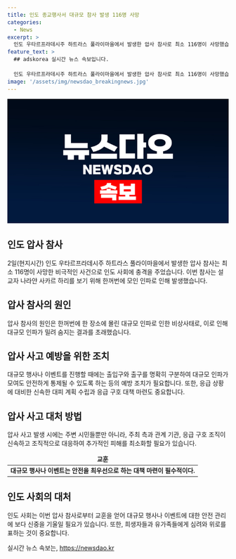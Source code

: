 ```yaml
---
title: 인도 종교행사서 대규모 참사 발생 116명 사망
categories:
  - News
excerpt: >
  인도 우타르프라데시주 하트라스 풀라이마을에서 발생한 압사 참사로 최소 116명이 사망했습니다. 볼레 바바라 불리는 설교자의 행사에 대거 몰린 인파로 발생한 이 참사는 유가족들의 슬픔으로 더해져 안타까운 상황입니다. 현재, 사건과 관련된 자세한 내용과 조치에 대해 더 조사가 필요합니다.
feature_text: >
  ## adskorea 실시간 뉴스 속보입니다.

  인도 우타르프라데시주 하트라스 풀라이마을에서 발생한 압사 참사로 최소 116명이 사망했습니다. 볼레 바바라 불리는 설교자의 행사에 대거 몰린 인파로 발생한 이 참사는 유가족들의 슬픔으로 더해져 안타까운 상황입니다. 현재, 사건과 관련된 자세한 내용과 조치에 대해 더 조사가 필요합니다.
image: '/assets/img/newsdao_breakingnews.jpg'
---
```


<p><img src="/assets/img/newsdao_breakingnews.jpg" alt="adskorea 속보" /></p>

<h2 data-ke-size="size26">인도 압사 참사</h2>

<p data-ke-size="size16">2일(현지시간) 인도 우타르프라데시주 하트라스 풀라이마을에서 발생한 압사 참사는 최소 116명이 사망한 비극적인 사건으로 인도 사회에 충격을 주었습니다. 이번 참사는 설교자 나라얀 사카르 하리를 보기 위해 한꺼번에 모인 인파로 인해 발생했습니다.</p>

<h2 data-ke-size="size26">압사 참사의 원인</h2>

<p data-ke-size="size16">압사 참사의 원인은 한꺼번에 한 장소에 몰린 대규모 인파로 인한 비상사태로, 이로 인해 대규모 인파가 밀려 숨지는 결과를 초래했습니다. </p>

<h2 data-ke-size="size26">압사 사고 예방을 위한 조치</h2>

<p data-ke-size="size16">대규모 행사나 이벤트를 진행할 때에는 출입구와 출구를 명확히 구분하여 대규모 인파가 모여도 안전하게 통제될 수 있도록 하는 등의 예방 조치가 필요합니다. 또한, 응급 상황에 대비한 신속한 대피 계획 수립과 응급 구호 대책 마련도 중요합니다.</p>

<h2 data-ke-size="size26">압사 사고 대처 방법</h2>

<p data-ke-size="size16">압사 사고 발생 시에는 주변 시민들뿐만 아니라, 주최 측과 관계 기관, 응급 구호 조직이 신속하고 조직적으로 대응하여 추가적인 피해를 최소화할 필요가 있습니다.</p>

<table>
    <thead>
        <tr>
            <td style="text-align: center; height: 17px;"><b>교훈</b></td>
        </tr>
    </thead>
    <tbody>
        <tr>
            <td style="text-align: center; height: 17px;"><b>대규모 행사나 이벤트는 안전을 최우선으로 하는 대책 마련이 필수적이다.</b></td>
        </tr>
    </tbody>
</table>

<h2 data-ke-size="size26">인도 사회의 대처</h2>

<p data-ke-size="size16">인도 사회는 이번 압사 참사로부터 교훈을 얻어 대규모 행사나 이벤트에 대한 안전 관리에 보다 신중을 기울일 필요가 있습니다. 또한, 희생자들과 유가족들에게 심려와 위로를 표하는 것이 중요합니다.</p>
실시간 뉴스 속보는, <a href="https://newsdao.kr" rel="dofollow">https://newsdao.kr</a>



